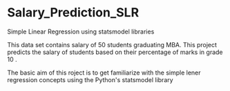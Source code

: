 # Salary_Prediction_SLR
Simple Linear Regression using statsmodel libraries

This data set contains salary of 50 students graduating MBA. This project predicts the salary of students based on their percentage of marks in grade 10 .

The basic aim of this roject is to get familiarize with the simple lener regression concepts using the Python's statsmodel library
